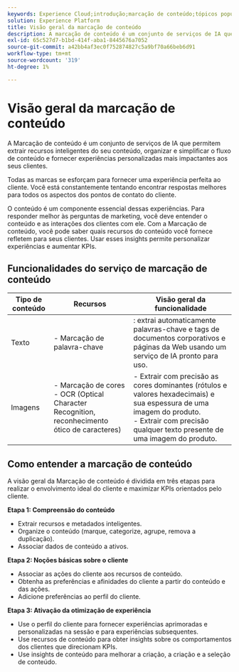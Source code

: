 ```yaml
---
keywords: Experience Cloud;introdução;marcação de conteúdo;tópicos populares;Serviços inteligentes
solution: Experience Platform
title: Visão geral da marcação de conteúdo
description: A marcação de conteúdo é um conjunto de serviços de IA que permite extrair recursos inteligentes do seu conteúdo, organizar, simplificar o fluxo de conteúdo e fornecer experiências personalizadas mais impactantes aos seus clientes.
exl-id: 65c527d7-b1bd-414f-aba1-8445676a7052
source-git-commit: a42bb4af3ec0f752874827c5a9bf70a66beb6d91
workflow-type: tm+mt
source-wordcount: '319'
ht-degree: 1%

---
```


# Visão geral da marcação de conteúdo

A Marcação de conteúdo é um conjunto de serviços de IA que permitem extrair recursos inteligentes do seu conteúdo, organizar e simplificar o fluxo de conteúdo e fornecer experiências personalizadas mais impactantes aos seus clientes.

Todas as marcas se esforçam para fornecer uma experiência perfeita ao cliente. Você está constantemente tentando encontrar respostas melhores para todos os aspectos dos pontos de contato do cliente.

O conteúdo é um componente essencial dessas experiências. Para responder melhor às perguntas de marketing, você deve entender o conteúdo e as interações dos clientes com ele. Com a Marcação de conteúdo, você pode saber quais recursos do conteúdo você fornece refletem para seus clientes. Usar esses insights permite personalizar experiências e aumentar KPIs.

## Funcionalidades do serviço de marcação de conteúdo

| Tipo de conteúdo | Recursos | Visão geral da funcionalidade |
| --- | --- | --- |
| Texto | - Marcação de palavra-chave <br> | : extrai automaticamente palavras-chave e tags de documentos corporativos e páginas da Web usando um serviço de IA pronto para uso. <br> |
| Imagens | - Marcação de cores <br> - OCR (Optical Character Recognition, reconhecimento ótico de caracteres) | - Extrair com precisão as cores dominantes (rótulos e valores hexadecimais) e sua espessura de uma imagem do produto. <br> - Extrair com precisão qualquer texto presente de uma imagem do produto. |

## Como entender a marcação de conteúdo

A visão geral da Marcação de conteúdo é dividida em três etapas para realizar o envolvimento ideal do cliente e maximizar KPIs orientados pelo cliente.

**Etapa 1: Compreensão do conteúdo**
- Extrair recursos e metadados inteligentes.
- Organize o conteúdo (marque, categorize, agrupe, remova a duplicação).
- Associar dados de conteúdo a ativos.

**Etapa 2: Noções básicas sobre o cliente**
- Associar as ações do cliente aos recursos de conteúdo.
- Obtenha as preferências e afinidades do cliente a partir do conteúdo e das ações.
- Adicione preferências ao perfil do cliente.

**Etapa 3: Ativação da otimização de experiência**
- Use o perfil do cliente para fornecer experiências aprimoradas e personalizadas na sessão e para experiências subsequentes.
- Use recursos de conteúdo para obter insights sobre os comportamentos dos clientes que direcionam KPIs.
- Use insights de conteúdo para melhorar a criação, a criação e a seleção de conteúdo.
